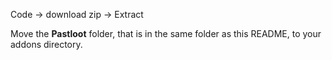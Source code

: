 Code -> download zip -> Extract

Move the **Pastloot** folder, that is in the same folder as this README, to your addons directory.